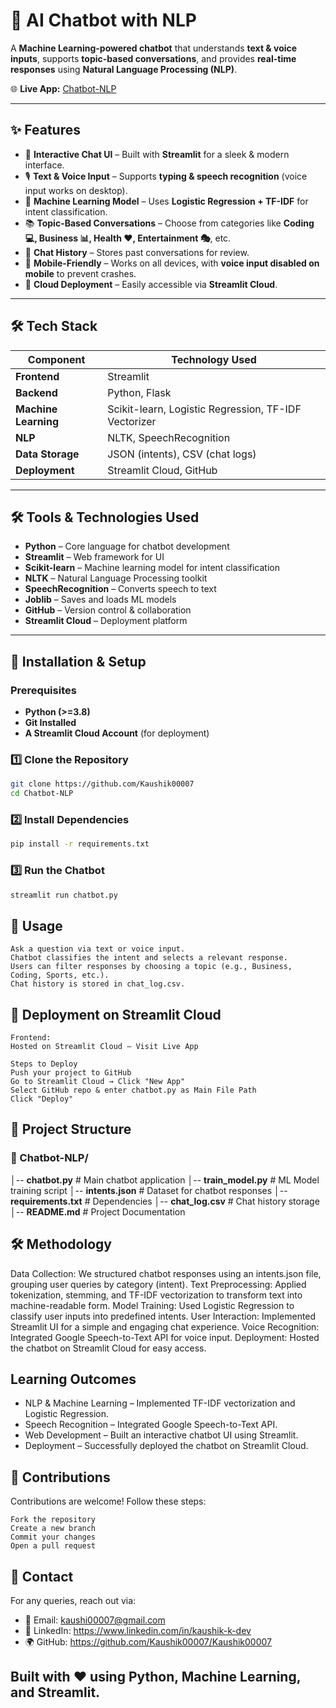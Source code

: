 # 🤖 AI Chatbot with NLP 

 A **Machine Learning-powered chatbot** that understands **text & voice inputs**, supports **topic-based conversations**, and provides **real-time responses** using **Natural Language Processing (NLP)**.

🌐 **Live App:** [Chatbot-NLP](https://chatbot-nlp-kaushik.streamlit.app)

---

## ✨ Features
- 💬 **Interactive Chat UI** – Built with **Streamlit** for a sleek & modern interface.
- 🎙 **Text & Voice Input** – Supports **typing & speech recognition** (voice input works on desktop).
- 🧠 **Machine Learning Model** – Uses **Logistic Regression + TF-IDF** for intent classification.
- 📚 **Topic-Based Conversations** – Choose from categories like **Coding 💻, Business 📊, Health ❤️, Entertainment 🎭**, etc.
- 📝 **Chat History** – Stores past conversations for review.
- 📱 **Mobile-Friendly** – Works on all devices, with **voice input disabled on mobile** to prevent crashes.
- 🚀 **Cloud Deployment** – Easily accessible via **Streamlit Cloud**.

---

## 🛠️ Tech Stack
| Component       | Technology Used  |
|----------------|-----------------|
| **Frontend**   | Streamlit       |
| **Backend**    | Python, Flask   |
| **Machine Learning** | Scikit-learn, Logistic Regression, TF-IDF Vectorizer |
| **NLP**        | NLTK, SpeechRecognition |
| **Data Storage** | JSON (intents), CSV (chat logs) |
| **Deployment** | Streamlit Cloud, GitHub |

---

## 🛠️ Tools & Technologies Used
- **Python** – Core language for chatbot development  
- **Streamlit** – Web framework for UI  
- **Scikit-learn** – Machine learning model for intent classification  
- **NLTK** – Natural Language Processing toolkit  
- **SpeechRecognition** – Converts speech to text  
- **Joblib** – Saves and loads ML models  
- **GitHub** – Version control & collaboration  
- **Streamlit Cloud** – Deployment platform  

---

## 🔧 Installation & Setup
### Prerequisites
- **Python (>=3.8)**
- **Git Installed**
- **A Streamlit Cloud Account** (for deployment)

### 1️⃣ Clone the Repository
```sh
git clone https://github.com/Kaushik00007
cd Chatbot-NLP
```

### 2️⃣ Install Dependencies
```sh
pip install -r requirements.txt
```

### 3️⃣ Run the Chatbot
```sh
streamlit run chatbot.py
```

## 📌 Usage
```
Ask a question via text or voice input.
Chatbot classifies the intent and selects a relevant response.
Users can filter responses by choosing a topic (e.g., Business, Coding, Sports, etc.).
Chat history is stored in chat_log.csv.
```
## 🚀 Deployment on Streamlit Cloud
```
Frontend:
Hosted on Streamlit Cloud – Visit Live App

Steps to Deploy
Push your project to GitHub
Go to Streamlit Cloud → Click "New App"
Select GitHub repo & enter chatbot.py as Main File Path
Click "Deploy"
```
## 📂 Project Structure
### 📁 Chatbot-NLP/
│-- **chatbot.py**                # Main chatbot application
│-- **train_model.py**            # ML Model training script
│-- **intents.json**              # Dataset for chatbot responses
│-- **requirements.txt**          # Dependencies
│-- **chat_log.csv**              # Chat history storage
│-- **README.md**                 # Project Documentation

## 🛠️ Methodology

Data Collection: We structured chatbot responses using an intents.json file, grouping user queries by category (intent).
Text Preprocessing: Applied tokenization, stemming, and TF-IDF vectorization to transform text into machine-readable form.
Model Training: Used Logistic Regression to classify user inputs into predefined intents.
User Interaction: Implemented Streamlit UI for a simple and engaging chat experience.
Voice Recognition: Integrated Google Speech-to-Text API for voice input.
Deployment: Hosted the chatbot on Streamlit Cloud for easy access.

## Learning Outcomes
 - NLP & Machine Learning – Implemented TF-IDF vectorization and Logistic Regression.
 - Speech Recognition – Integrated Google Speech-to-Text API.
 - Web Development – Built an interactive chatbot UI using Streamlit.
 - Deployment – Successfully deployed the chatbot on Streamlit Cloud.

## 🙌 Contributions
Contributions are welcome! Follow these steps:
```
Fork the repository
Create a new branch 
Commit your changes
Open a pull request
```
## 📧 Contact
For any queries, reach out via:

- 📧 Email: kaushi00007@gmail.com  
- 🔗 LinkedIn: https://www.linkedin.com/in/kaushik-k-dev
- 🌍 GitHub: https://github.com/Kaushik00007/Kaushik00007

## Built with ❤️ using Python, Machine Learning, and Streamlit. 
